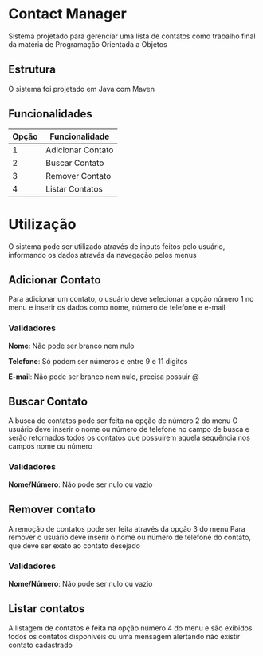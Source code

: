 
# Contact Manager

Sistema projetado para gerenciar uma lista de contatos como trabalho final da matéria de Programação Orientada a Objetos

## Estrutura

O sistema foi projetado em Java com Maven

## Funcionalidades

| Opção               | Funcionalidade  |
| ----------------- | ---------------------------------------------------------------- |
| 1 | Adicionar Contato |
| 2 | Buscar Contato |
| 3 | Remover Contato |
| 4 | Listar Contatos |


# Utilização

O sistema pode ser utilizado através de inputs feitos pelo usuário, informando os dados através da navegação pelos menus

## Adicionar Contato
Para adicionar um contato, o usuário deve selecionar a opção número 1 no menu e inserir os dados como nome, número de telefone e e-mail

### Validadores
**Nome**: Não pode ser branco nem nulo

**Telefone**: Só podem ser números e entre 9 e 11 dígitos

**E-mail**: Não pode ser branco nem nulo, precisa possuir @

## Buscar Contato
A busca de contatos pode ser feita na opção de número 2 do menu
O usuário deve inserir o nome ou número de telefone no campo de busca e serão retornados todos os contatos que possuírem aquela sequência nos campos nome ou número

### Validadores
**Nome/Número**: Não pode ser nulo ou vazio

## Remover contato
A remoção de contatos pode ser feita através da opção 3 do menu
Para remover o usuário deve inserir o nome ou número de telefone do contato, que deve ser exato ao contato desejado

### Validadores
**Nome/Número**: Não pode ser nulo ou vazio

## Listar contatos
A listagem de contatos é feita na opção número 4 do menu e são exibidos todos os contatos disponíveis ou uma mensagem alertando não existir contato cadastrado

